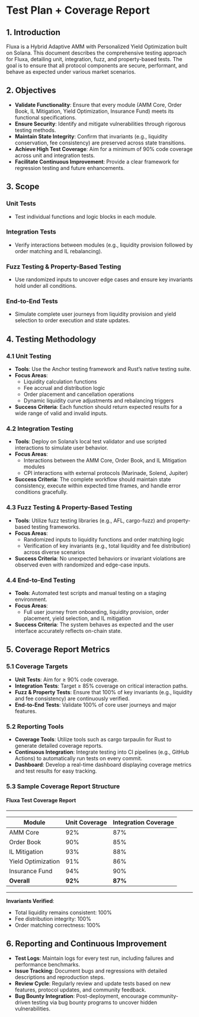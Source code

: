# Test Plan + Coverage Report

## 1. Introduction

Fluxa is a Hybrid Adaptive AMM with Personalized Yield Optimization built on Solana. This document describes the comprehensive testing approach for Fluxa, detailing unit, integration, fuzz, and property-based tests. The goal is to ensure that all protocol components are secure, performant, and behave as expected under various market scenarios.

## 2. Objectives

- **Validate Functionality**: Ensure that every module (AMM Core, Order Book, IL Mitigation, Yield Optimization, Insurance Fund) meets its functional specifications.
- **Ensure Security**: Identify and mitigate vulnerabilities through rigorous testing methods.
- **Maintain State Integrity**: Confirm that invariants (e.g., liquidity conservation, fee consistency) are preserved across state transitions.
- **Achieve High Test Coverage**: Aim for a minimum of 90% code coverage across unit and integration tests.
- **Facilitate Continuous Improvement**: Provide a clear framework for regression testing and future enhancements.

## 3. Scope

### Unit Tests

- Test individual functions and logic blocks in each module.

### Integration Tests

- Verify interactions between modules (e.g., liquidity provision followed by order matching and IL rebalancing).

### Fuzz Testing & Property-Based Testing

- Use randomized inputs to uncover edge cases and ensure key invariants hold under all conditions.

### End-to-End Tests

- Simulate complete user journeys from liquidity provision and yield selection to order execution and state updates.

## 4. Testing Methodology

### 4.1 Unit Testing

- **Tools**: Use the Anchor testing framework and Rust’s native testing suite.
- **Focus Areas**:
  - Liquidity calculation functions
  - Fee accrual and distribution logic
  - Order placement and cancellation operations
  - Dynamic liquidity curve adjustments and rebalancing triggers
- **Success Criteria**: Each function should return expected results for a wide range of valid and invalid inputs.

### 4.2 Integration Testing

- **Tools**: Deploy on Solana’s local test validator and use scripted interactions to simulate user behavior.
- **Focus Areas**:
  - Interactions between the AMM Core, Order Book, and IL Mitigation modules
  - CPI interactions with external protocols (Marinade, Solend, Jupiter)
- **Success Criteria**: The complete workflow should maintain state consistency, execute within expected time frames, and handle error conditions gracefully.

### 4.3 Fuzz Testing & Property-Based Testing

- **Tools**: Utilize fuzz testing libraries (e.g., AFL, cargo-fuzz) and property-based testing frameworks.
- **Focus Areas**:
  - Randomized inputs to liquidity functions and order matching logic
  - Verification of key invariants (e.g., total liquidity and fee distribution) across diverse scenarios
- **Success Criteria**: No unexpected behaviors or invariant violations are observed even with randomized and edge-case inputs.

### 4.4 End-to-End Testing

- **Tools**: Automated test scripts and manual testing on a staging environment.
- **Focus Areas**:
  - Full user journey from onboarding, liquidity provision, order placement, yield selection, and IL mitigation
- **Success Criteria**: The system behaves as expected and the user interface accurately reflects on-chain state.

## 5. Coverage Report Metrics

### 5.1 Coverage Targets

- **Unit Tests**: Aim for ≥ 90% code coverage.
- **Integration Tests**: Target ≥ 85% coverage on critical interaction paths.
- **Fuzz & Property Tests**: Ensure that 100% of key invariants (e.g., liquidity and fee consistency) are continuously verified.
- **End-to-End Tests**: Validate 100% of core user journeys and major features.

### 5.2 Reporting Tools

- **Coverage Tools**: Utilize tools such as cargo tarpaulin for Rust to generate detailed coverage reports.
- **Continuous Integration**: Integrate testing into CI pipelines (e.g., GitHub Actions) to automatically run tests on every commit.
- **Dashboard**: Develop a real-time dashboard displaying coverage metrics and test results for easy tracking.

### 5.3 Sample Coverage Report Structure

#### Fluxa Test Coverage Report

---

| Module             | Unit Coverage | Integration Coverage |
| ------------------ | ------------- | -------------------- |
| AMM Core           | 92%           | 87%                  |
| Order Book         | 90%           | 85%                  |
| IL Mitigation      | 93%           | 88%                  |
| Yield Optimization | 91%           | 86%                  |
| Insurance Fund     | 94%           | 90%                  |
| **Overall**        | **92%**       | **87%**              |

---

**Invariants Verified**:

- Total liquidity remains consistent: 100%
- Fee distribution integrity: 100%
- Order matching correctness: 100%

## 6. Reporting and Continuous Improvement

- **Test Logs**: Maintain logs for every test run, including failures and performance benchmarks.
- **Issue Tracking**: Document bugs and regressions with detailed descriptions and reproduction steps.
- **Review Cycle**: Regularly review and update tests based on new features, protocol updates, and community feedback.
- **Bug Bounty Integration**: Post-deployment, encourage community-driven testing via bug bounty programs to uncover hidden vulnerabilities.
